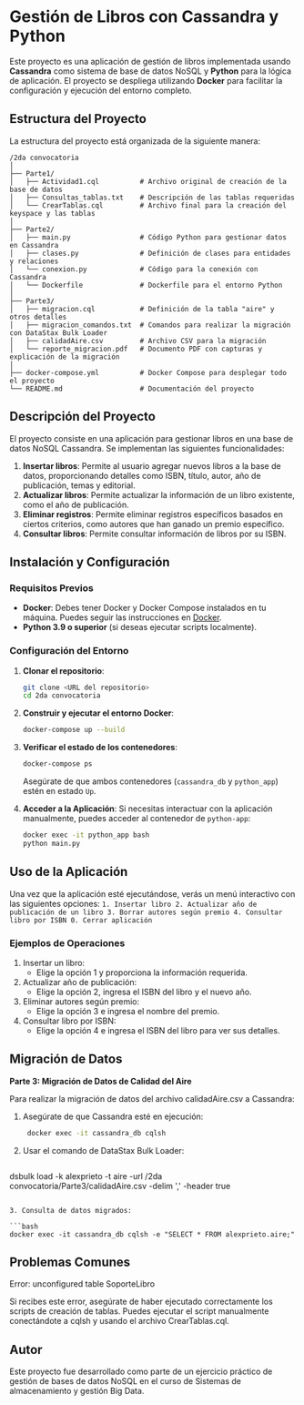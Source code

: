 # Gestión de Libros con Cassandra y Python

Este proyecto es una aplicación de gestión de libros implementada usando **Cassandra** como sistema de base de datos NoSQL y **Python** para la lógica de aplicación. El proyecto se despliega utilizando **Docker** para facilitar la configuración y ejecución del entorno completo.

## Estructura del Proyecto

La estructura del proyecto está organizada de la siguiente manera:

```
/2da convocatoria
│
├── Parte1/
│   ├── Actividad1.cql          # Archivo original de creación de la base de datos
│   ├── Consultas_tablas.txt    # Descripción de las tablas requeridas
│   └── CrearTablas.cql         # Archivo final para la creación del keyspace y las tablas
│
├── Parte2/
│   ├── main.py                 # Código Python para gestionar datos en Cassandra
│   ├── clases.py               # Definición de clases para entidades y relaciones
│   └── conexion.py             # Código para la conexión con Cassandra
│   └── Dockerfile              # Dockerfile para el entorno Python
│
├── Parte3/
│   ├── migracion.cql           # Definición de la tabla "aire" y otros detalles
│   ├── migracion_comandos.txt  # Comandos para realizar la migración con DataStax Bulk Loader
│   ├── calidadAire.csv         # Archivo CSV para la migración
│   └── reporte_migracion.pdf   # Documento PDF con capturas y explicación de la migración
│
├── docker-compose.yml          # Docker Compose para desplegar todo el proyecto
└── README.md                   # Documentación del proyecto
```


## Descripción del Proyecto

El proyecto consiste en una aplicación para gestionar libros en una base de datos NoSQL Cassandra. Se implementan las siguientes funcionalidades:

1. **Insertar libros**: Permite al usuario agregar nuevos libros a la base de datos, proporcionando detalles como ISBN, título, autor, año de publicación, temas y editorial.
2. **Actualizar libros**: Permite actualizar la información de un libro existente, como el año de publicación.
3. **Eliminar registros**: Permite eliminar registros específicos basados en ciertos criterios, como autores que han ganado un premio específico.
4. **Consultar libros**: Permite consultar información de libros por su ISBN.

## Instalación y Configuración

### Requisitos Previos

- **Docker**: Debes tener Docker y Docker Compose instalados en tu máquina. Puedes seguir las instrucciones en [Docker](https://docs.docker.com/get-docker/).
- **Python 3.9 o superior** (si deseas ejecutar scripts localmente).

### Configuración del Entorno

1. **Clonar el repositorio**:
    ```bash
    git clone <URL del repositorio>
    cd 2da convocatoria
    ```

2. **Construir y ejecutar el entorno Docker**:
    ```bash
    docker-compose up --build
    ```

3. **Verificar el estado de los contenedores**:
    ```bash
    docker-compose ps
    ```

   Asegúrate de que ambos contenedores (`cassandra_db` y `python_app`) estén en estado `Up`.

4. **Acceder a la Aplicación**:
   Si necesitas interactuar con la aplicación manualmente, puedes acceder al contenedor de `python-app`:
   ```bash
   docker exec -it python_app bash
   python main.py
    ```

## Uso de la Aplicación

Una vez que la aplicación esté ejecutándose, verás un menú interactivo con las siguientes opciones:
    ```
    1. Insertar libro
    2. Actualizar año de publicación de un libro
    3. Borrar autores según premio
    4. Consultar libro por ISBN
    0. Cerrar aplicación
    ```

### Ejemplos de Operaciones
1. Insertar un libro:
    - Elige la opción 1 y proporciona la información requerida.
2. Actualizar año de publicación:
    - Elige la opción 2, ingresa el ISBN del libro y el nuevo año.
3. Eliminar autores según premio:
    - Elige la opción 3 e ingresa el nombre del premio.
4. Consultar libro por ISBN:
    - Elige la opción 4 e ingresa el ISBN del libro para ver sus detalles.

## Migración de Datos

**Parte 3: Migración de Datos de Calidad del Aire**

Para realizar la migración de datos del archivo calidadAire.csv a Cassandra:

1. Asegúrate de que Cassandra esté en ejecución:

   ```bash
    docker exec -it cassandra_db cqlsh
    ```  
2. Usar el comando de DataStax Bulk Loader:

   ```bash
dsbulk load -k alexprieto -t aire -url /2da convocatoria/Parte3/calidadAire.csv -delim ',' -header true
   ```

3. Consulta de datos migrados:

   ```bash
docker exec -it cassandra_db cqlsh -e "SELECT * FROM alexprieto.aire;"
   ```

## Problemas Comunes

Error: unconfigured table SoporteLibro

Si recibes este error, asegúrate de haber ejecutado correctamente los scripts de creación de tablas. Puedes ejecutar el script manualmente conectándote a cqlsh y usando el archivo CrearTablas.cql.

## Autor

Este proyecto fue desarrollado como parte de un ejercicio práctico de gestión de bases de datos NoSQL en el curso de Sistemas de almacenamiento y gestión Big Data.